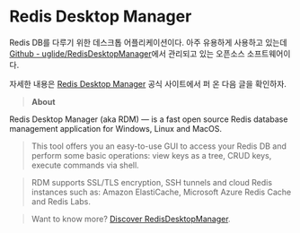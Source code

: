 # Redis Desktop Manager

Redis DB를 다루기 위한 데스크톱 어플리케이션이다. 아주 유용하게 사용하고 있는데 [Github - uglide/RedisDesktopManager](https://github.com/uglide/RedisDesktopManager)에서 관리되고 있는 오픈소스 소프트웨어이다.

 자세한 내용은 [Redis Desktop Manager](https://redisdesktop.com/) 공식 사이트에서 퍼 온 다음 글을 확인하자.

>**About**
>
Redis Desktop Manager (aka RDM) — is a fast open source Redis database management application for Windows, Linux and MacOS.

>This tool offers you an easy-to-use GUI to access your Redis DB and perform some basic operations: view keys as a tree, CRUD keys, execute commands via shell.

>RDM supports SSL/TLS encryption, SSH tunnels and cloud Redis instances such as: Amazon ElastiCache, Microsoft Azure Redis Cache and Redis Labs.

>Want to know more?
[Discover RedisDesktopManager](http://docs.redisdesktop.com/en/latest/).
